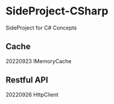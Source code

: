 # SideProject-CSharp

SideProject for C# Concepts

## Cache
20220923 IMemoryCache

## Restful API
20220926 HttpClient
